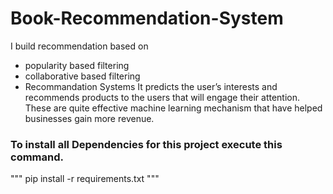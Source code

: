 # Book-Recommendation-System

I build recommendation based on 
- popularity based filtering
- collaborative based filtering
- Recommandation Systems It predicts the user’s interests and recommends products to the users that will
engage their attention. These are quite effective machine learning mechanism that have helped businesses gain more revenue. 
### To install all Dependencies for this project execute this command. 
""" pip install -r requirements.txt """
